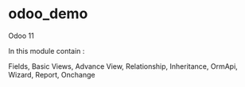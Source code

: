 # odoo_demo
Odoo 11 

In this module contain :

Fields, Basic Views, Advance View, Relationship, Inheritance, OrmApi, Wizard, Report, Onchange

